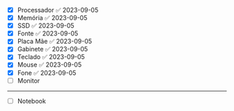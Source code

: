 - [x] Processador ✅ 2023-09-05
- [x] Memória ✅ 2023-09-05
- [x] SSD ✅ 2023-09-05
- [x] Fonte ✅ 2023-09-05
- [x] Placa Mãe ✅ 2023-09-05
- [x] Gabinete ✅ 2023-09-05
- [x] Teclado ✅ 2023-09-05
- [x] Mouse ✅ 2023-09-05
- [x] Fone ✅ 2023-09-05
- [ ] Monitor
___
- [ ] Notebook